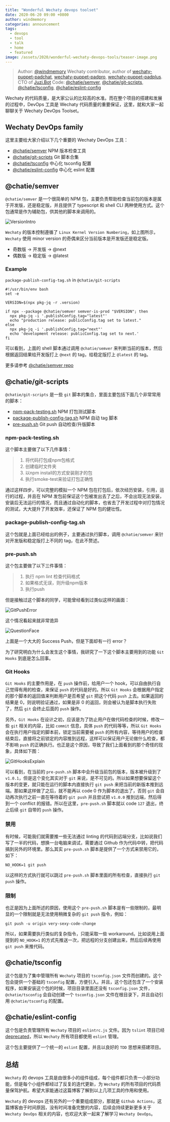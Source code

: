 ```yaml
---
title: "Wonderful Wechaty devops toolset"
date: 2020-06-20 09:00 +0800
author: windmemory
categories: announcement
tags: 
  - devops
  - tool
  - talk
  - home
  - featured
image: /assets/2020/wonderful-wechaty-devops-tools/teaser-image.png
---
```


> Author: [@windmemory](https://github.com/windmemory) Wechaty contributor, author of [wechaty-puppet-padchat](https://github.com/wechaty/wechaty-puppet-padchat), [wechaty-puppet-padpro](https://github.com/wechaty/wechaty-puppet-padpro), [wechaty-puppet-padplus](https://github.com/wechaty/wechaty-puppet-padplus). CTO of [Juzi.Bot](https://pre-angel.com/portfolios/juzibot/)
> Code: [@chatie/semver](https://github.com/chatie/semver), [@chatie/git-scripts](https://github.com/chatie/git-scripts), [@chatie/tsconfig](https://github.com/chatie/tsconfig), [@chatie/eslint-config](https://github.com/chatie/eslint-config)

Wechaty 的代码质量，是大家公认的比较高的水准。而在整个项目的搭建和发展的过程中，DevOps 工具是 Wechaty 代码质量的重要保证，这里，就和大家一起聊聊关于 Wechaty DevOps Toolset。

<!--more-->

## Wechaty DevOps family

这里主要给大家介绍以下几个重要的 Wechaty DevOps 工具：

- [@chatie/semver](#@chatiesemver) NPM 版本检查工具
- [@chatie/git-scripts](#@chatiegit-scripts) Git 脚本合集
- [@chatie/tsconfig](#@chatietsconfig) 中心化 tsconfig 配置
- [@chatie/eslint-config](#@chatieeslint-config) 中心化 eslint 配置

## @chatie/semver

`@chatie/semver` 是一个很简单的 NPM 包，主要负责帮助检查当前包的版本是属于开发版，还是稳定版，并且提供了 typescript 和 shell CLI 两种使用方式。这个包通常是作为辅助包，供其他的脚本来调用的。

![VersionIntro][version-intro]

`Wechaty` 的版本控制遵循了 `Linux Kernel Version Numbering`，如上图所示，`Wechaty` 使用 minor version 的奇偶来区分当前版本是开发版还是稳定版。

- 奇数版 -> 开发版 -> @next
- 偶数版 -> 稳定版 -> @latest

### Example

`package-publish-config-tag.sh` in `@chatie/git-scripts`

```shell
#!/usr/bin/env bash
set -e

VERSION=$(npx pkg-jq -r .version)

if npx --package @chatie/semver semver-is-prod "$VERSION"; then
  npx pkg-jq -i '.publishConfig.tag="latest"'
  echo "production release: publicConfig.tag set to latest."
else
  npx pkg-jq -i '.publishConfig.tag="next"'
  echo 'development release: publicConfig.tag set to next.'
fi
```

可以看到，上面的 shell 脚本通过调用 `@chatie/semver` 来判断当前的版本，然后根据返回结果给开发版打上 `@next` 的 tag，给稳定版打上 `@latest` 的 tag。

更多请参考 [@chatie/semver repo](https://github.com/chatie/semver)

## @chatie/git-scripts

`@chatie/git-scripts` 是一些 `git` 脚本的集合，里面主要包括下面几个非常常用的脚本：

- [npm-pack-testing.sh](#npm-pack-testingsh) NPM 打包测试脚本
- [package-publish-config-tag.sh](#package-publish-config-tagsh) NPM 自动 tag 脚本
- [pre-push.sh](#pre-pushsh) Git push 自动检查/升版脚本

### npm-pack-testing.sh

这个脚本主要做了以下几件事情：

> 1. 将代码打包成npm包格式
> 1. 创建临时文件夹
> 1. 以npm install的方式安装刚才的包
> 1. 执行smoke-test来验证打包正确性

通过这样四步，可以完整的模拟一个 NPM 包在打包后，依次经历安装，引用，运行的过程，并且在 NPM 发包前保证这个包被发出去了之后，不会出现无法安装，安装后无法运行的情况，而且通过自动化的脚本，也省去了开发过程中对打包情况的测试，大大提升了开发效率，还保证了 NPM 包的健壮性。

### package-publish-config-tag.sh

这个包就是上面已经给出的例子，主要通过执行脚本，调用 `@chatie/semver` 来针对开发版和稳定版打上不同的 tag，在此不赘述。

### pre-push.sh

这个包主要做了以下三件事情：

> 1. 执行 npm lint 检查代码格式
> 1. 如果格式无误，则升级npm版本
> 1. 执行push

但是接触过这个脚本的同学，可能曾经看到过类似这样的画面：

![GitPushError][git-push-error]

这个情况看起来就非常诡异

![QuestionFace][question-face]

上面是一个大大的 Success Push，但是下面却有一行 error？

为了研究明白为什么会发生这个事情，我研究了一下这个脚本主要用到的功能 `Git Hooks` 到底是怎么回事。

### Git Hooks

`Git Hooks` 的主要作用是，在 `push` 操作前，给用户一个 hook，可以自由执行自己觉得有用的检查，来保证 `push` 的代码是好的。所以 `Git Hooks` 会根据用户指定的那个脚本的返回值来判断用户是否希望 `git` 把这个代码 `push` 上去。如果返回的结果是 0，则说明验证通过，如果是非 0 的返回，则会被认为是脚本执行失败了，然后 `git` 会终止后面的 `push` 操作。

另外，`Git Hooks` 在设计之初，应该是为了防止用户在做代码检查的时候，修改一些 `git` 相关的内容，比如 `commit` 信息，具体 `push` 的代码等等，所以 `Git Hooks` 会在执行用户指定的脚本前，锁定当前需要被 `push` 的所有内容，等待用户的检查结束后，直接将之前锁定的内容推到远程，这样可以保证用户无论做什么检查，都不影响 `push` 的正确执行。也正是这个原因，导致了我们上面看到的那个奇怪的现象，具体如下图：

![GitHooksExplain][git-hooks-explain]

可以看到，在当前的 `pre-push.sh` 脚本中会升级当前包的版本，版本被升级到了 `v1.0.1`，但是这个变化其实对于 `git` 来说，是不可见的。所以如果想要保留这个版本的变更，就只能在运行的脚本内直接执行 `git push` 来把当前的新版本推到远端。那如果这样做了之后，就不能再以 code 0 作为脚本的退出了，否则 `git` 会自动再次执行之前一直在等待着的 `git push` 并且尝试把 `v1.0.0` 推到远端，然后得到一个 conflict 的报错。所以在这里，`pre-push.sh` 脚本就以 code `127` 退出，终止后续 `git` 自带的 `push` 操作。

### 禁用

有时候，可能我们就需要推一些无法通过 linting 的代码到远端分支，比如说我们写了一半的代码，想换一台电脑来调试，需要通过 Github 作为代码中转，把代码搞到另外的环境里。那么其实 `pre-push.sh` 脚本是提供了一个方式来禁用它的，如下：

```shell
NO_HOOK=1 git push
```

以这样的方式执行就可以跳过 `pre-push.sh` 脚本里面的所有检查，直接执行 `git push` 操作。

### 限制

也正是因为上面所述的原因，使用这个 `pre-push.sh` 脚本是有一些限制的，最明显的一个限制就是无法使用稍微复杂的 `git push` 指令，例如：

```shell
git push -u origin very-sexy-code-change
```

所以，如果需要执行类似的复杂指令，只能采取一些 workaround。比如说用上面提到的 `NO_HOOK=1` 的方式先推送一次，把远程的分支创建出来，然后后续再使用 `git push` 来推代码。

## @chatie/tsconfig

这个包是为了集中管理所有 `Wechaty` 项目的 `tsconfig.json` 文件而创建的。这个包会提供一个基础的 `tsconfig` 配置，方便引入。并且，这个包还包含了一个安装程序，如果安装这个包的时候，项目目录里面还没有 `tsconfig.json` 文件，`@chatie/tsconfig` 会自动创建一个 `tsconfig.json` 文件在根目录下，并且自动引用 `@chatie/tsconfig` 的配置。

## @chatie/eslint-config

这个包是负责管理所有 `Wechaty` 项目的 `eslintrc.js` 文件。因为 `tslint` 项目已经 [deprecated](https://github.com/palantir/tslint/issues/4534)，所以 `Wechaty` 所有项目都使用 `eslint` 管理。

这个包主要提供了一个统一的 `eslint` 配置，并且以良好的 `TDD` 思想来搭建项目。

## 总结

`Wechaty` 的 devops 工具是由很多小的组件组成，每个组件都只负责一小部分功能，但是每个小组件都经过了反复的迭代更新，为 `Wechaty` 的所有项目的代码质量保驾护航。希望大家能通过这篇博客了解到以上几项工具的作用和使用。

`Wechaty` 的 devops 还有另外的一个重要组成部分，那就是 `Github Actions`，这篇博客由于时间原因，没有时间准备完整的内容，后续会持续更新更多关于 `Wechaty DevOps` 相关的内容，也欢迎大家一起来了解学习 `Wechaty DevOps`。

[version-intro]: /assets/2020/wonderful-wechaty-devops-tools/version-intro.png
[git-push-error]: /assets/2020/wonderful-wechaty-devops-tools/git-push-error.jpg
[question-face]: /assets/2020/wonderful-wechaty-devops-tools/question-face.png
[git-hooks-explain]: /assets/2020/wonderful-wechaty-devops-tools/git-hooks-explain.png
